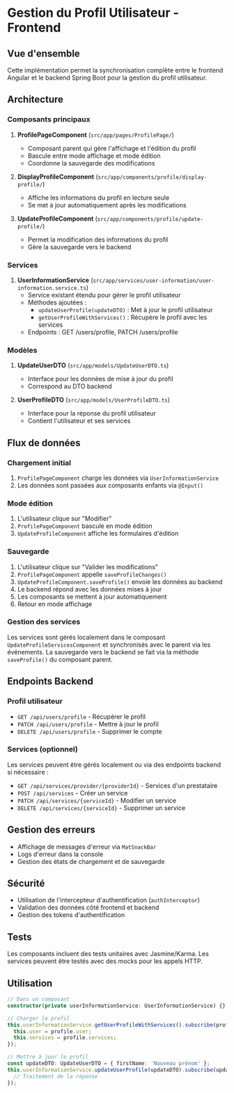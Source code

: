 # Gestion du Profil Utilisateur - Frontend

## Vue d'ensemble

Cette implémentation permet la synchronisation complète entre le frontend Angular et le backend Spring Boot pour la gestion du profil utilisateur.

## Architecture

### Composants principaux

1. **ProfilePageComponent** (`src/app/pages/ProfilePage/`)
   - Composant parent qui gère l'affichage et l'édition du profil
   - Bascule entre mode affichage et mode édition
   - Coordonne la sauvegarde des modifications

2. **DisplayProfileComponent** (`src/app/components/profile/display-profile/`)
   - Affiche les informations du profil en lecture seule
   - Se met à jour automatiquement après les modifications

3. **UpdateProfileComponent** (`src/app/components/profile/update-profile/`)
   - Permet la modification des informations du profil
   - Gère la sauvegarde vers le backend

### Services

1. **UserInformationService** (`src/app/services/user-information/user-information.service.ts`)
   - Service existant étendu pour gérer le profil utilisateur
   - Méthodes ajoutées :
     - `updateUserProfile(updateDTO)` : Met à jour le profil utilisateur
     - `getUserProfileWithServices()` : Récupère le profil avec les services
   - Endpoints : GET /users/profile, PATCH /users/profile

### Modèles

1. **UpdateUserDTO** (`src/app/models/UpdateUserDTO.ts`)
   - Interface pour les données de mise à jour du profil
   - Correspond au DTO backend

2. **UserProfileDTO** (`src/app/models/UserProfileDTO.ts`)
   - Interface pour la réponse du profil utilisateur
   - Contient l'utilisateur et ses services

## Flux de données

### Chargement initial
1. `ProfilePageComponent` charge les données via `UserInformationService`
2. Les données sont passées aux composants enfants via `@Input()`

### Mode édition
1. L'utilisateur clique sur "Modifier"
2. `ProfilePageComponent` bascule en mode édition
3. `UpdateProfileComponent` affiche les formulaires d'édition

### Sauvegarde
1. L'utilisateur clique sur "Valider les modifications"
2. `ProfilePageComponent` appelle `saveProfileChanges()`
3. `UpdateProfileComponent.saveProfile()` envoie les données au backend
4. Le backend répond avec les données mises à jour
5. Les composants se mettent à jour automatiquement
6. Retour en mode affichage

### Gestion des services
Les services sont gérés localement dans le composant `UpdateProfileServicesComponent` et synchronisés avec le parent via les événements. La sauvegarde vers le backend se fait via la méthode `saveProfile()` du composant parent.

## Endpoints Backend

### Profil utilisateur
- `GET /api/users/profile` - Récupérer le profil
- `PATCH /api/users/profile` - Mettre à jour le profil
- `DELETE /api/users/profile` - Supprimer le compte

### Services (optionnel)
Les services peuvent être gérés localement ou via des endpoints backend si nécessaire :
- `GET /api/services/provider/{providerId}` - Services d'un prestataire
- `POST /api/services` - Créer un service
- `PATCH /api/services/{serviceId}` - Modifier un service
- `DELETE /api/services/{serviceId}` - Supprimer un service

## Gestion des erreurs

- Affichage de messages d'erreur via `MatSnackBar`
- Logs d'erreur dans la console
- Gestion des états de chargement et de sauvegarde

## Sécurité

- Utilisation de l'intercepteur d'authentification (`authInterceptor`)
- Validation des données côté frontend et backend
- Gestion des tokens d'authentification

## Tests

Les composants incluent des tests unitaires avec Jasmine/Karma.
Les services peuvent être testés avec des mocks pour les appels HTTP.

## Utilisation

```typescript
// Dans un composant
constructor(private userInformationService: UserInformationService) {}

// Charger le profil
this.userInformationService.getUserProfileWithServices().subscribe(profile => {
  this.user = profile.user;
  this.services = profile.services;
});

// Mettre à jour le profil
const updateDTO: UpdateUserDTO = { firstName: 'Nouveau prénom' };
this.userInformationService.updateUserProfile(updateDTO).subscribe(updatedProfile => {
  // Traitement de la réponse
});
```
